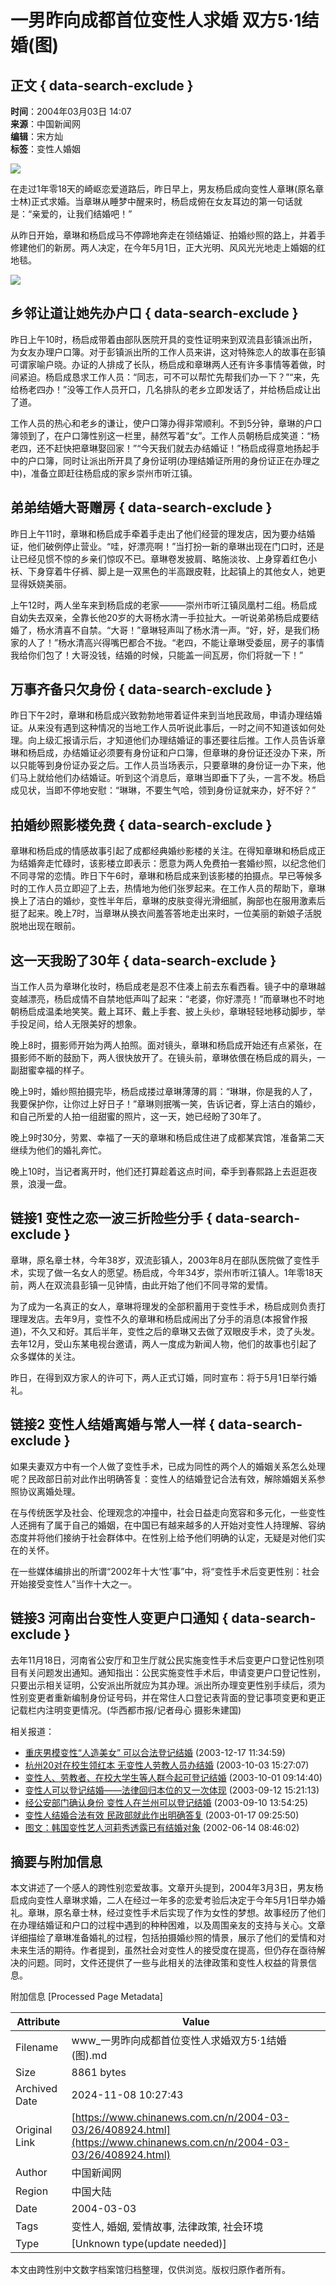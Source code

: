 # 一男昨向成都首位变性人求婚 双方5·1结婚(图)

## 正文 { data-search-exclude }


**时间**：2004年03月03日 14:07  
**来源**：中国新闻网  
**编辑**：宋方灿  
**标签**：变性人婚姻  

![](http://www.chinanews.com.cn/newsiimg/1.gif)

在走过1年零18天的崎岖恋爱道路后，昨日早上，男友杨启成向变性人章琳(原名章士林)正式求婚。当章琳从睡梦中醒来时，杨启成俯在女友耳边的第一句话就是：“亲爱的，让我们结婚吧！”

从昨日开始，章琳和杨启成马不停蹄地奔走在领结婚证、拍婚纱照的路上，并着手修建他们的新房。两人决定，在今年5月1日，正大光明、风风光光地走上婚姻的红地毯。

![](/n/2004-03-03/26/_1078294078_1.jpg)

## 乡邻让道让她先办户口 { data-search-exclude }

昨日上午10时，杨启成带着由部队医院开具的变性证明来到双流县彭镇派出所，为女友办理户口簿。对于彭镇派出所的工作人员来讲，这对特殊恋人的故事在彭镇可谓家喻户晓。办证的人排成了长队，杨启成和章琳两人还有许多事情等着做，时间紧迫。杨启成恳求工作人员：“同志，可不可以帮忙先帮我们办一下？”“来，先给杨老四办！”没等工作人员开口，几名排队的老乡立即发话了，并给杨启成让出了道。

工作人员的热心和老乡的谦让，使户口簿办得非常顺利。不到5分钟，章琳的户口簿领到了，在户口簿性别这一栏里，赫然写着“女”。工作人员朝杨启成笑道：“杨老四，还不赶快把章琳娶回家！”“今天我们就去办结婚证！”杨启成得意地扬起手中的户口簿，同时让派出所开具了身份证明(办理结婚证所用的身份证正在办理之中)，准备立即赶往杨启成的家乡崇州市听江镇。

## 弟弟结婚大哥赠房 { data-search-exclude }

昨日上午11时，章琳和杨启成手牵着手走出了他们经营的理发店，因为要办结婚证，他们破例停止营业。“哇，好漂亮啊！”当打扮一新的章琳出现在门口时，还是让已经见惯不惊的乡亲们惊叹不已。章琳卷发披肩、略施淡妆、上身穿着红色小袄、下身穿着牛仔裤、脚上是一双黑色的半高跟皮鞋，比起镇上的其他女人，她更显得妖娆美丽。

上午12时，两人坐车来到杨启成的老家———崇州市听江镇凤凰村二组。杨启成自幼失去双亲，全靠长他20岁的大哥杨水清一手拉扯大。一听说弟弟杨启成要结婚了，杨水清喜不自禁。“大哥！”章琳轻声叫了杨水清一声。“好，好，是我们杨家的人了！”杨水清高兴得嘴巴都合不拢。“老四，不能让章琳受委屈，房子的事情我给你们包了！大哥没钱，结婚的时候，只能盖一间瓦房，你们将就一下！”

## 万事齐备只欠身份 { data-search-exclude }

昨日下午2时，章琳和杨启成兴致勃勃地带着证件来到当地民政局，申请办理结婚证。从来没有遇到这种情况的当地工作人员听说此事后，一时之间不知道该如何处理。向上级汇报请示后，才知道他们办理结婚证的事还要往后推。工作人员告诉章琳和杨启成，办结婚证必须要有身份证和户口簿，但章琳的身份证还没办下来，所以只能等到身份证办妥之后。工作人员当场表示，只要章琳的身份证一办下来，他们马上就给他们办结婚证。听到这个消息后，章琳当即垂下了头，一言不发。杨启成见状，当即不停地安慰：“琳琳，不要生气哈，领到身份证就来办，好不好？”

## 拍婚纱照影楼免费 { data-search-exclude }

章琳和杨启成的情感故事引起了成都经典婚纱影楼的关注。在得知章琳和杨启成正为结婚奔走忙碌时，该影楼立即表示：愿意为两人免费拍一套婚纱照，以纪念他们不同寻常的恋情。昨日下午6时，章琳和杨启成来到该影楼的拍摄点。早已等候多时的工作人员立即迎了上去，热情地为他们张罗起来。在工作人员的帮助下，章琳换上了洁白的婚纱，变性半年后，章琳的皮肤变得光滑细腻，胸部也在服用激素后挺了起来。晚上7时，当章琳从换衣间羞答答地走出来时，一位美丽的新娘子活脱脱地出现在眼前。

## 这一天我盼了30年 { data-search-exclude }

当工作人员为章琳化妆时，杨启成老是忍不住凑上前去东看西看。镜子中的章琳越变越漂亮，杨启成情不自禁地低声叫了起来：“老婆，你好漂亮！”而章琳也不时地朝杨启成温柔地笑笑。戴上耳环、戴上手套、披上头纱，章琳轻轻地移动脚步，举手投足间，给人无限美好的想象。

晚上8时，摄影师开始为两人拍照。面对镜头，章琳和杨启成开始还有点紧张，在摄影师不断的鼓励下，两人很快放开了。在镜头前，章琳依偎在杨启成的肩头，一副甜蜜幸福的样子。

晚上9时，婚纱照拍摄完毕，杨启成搂过章琳薄薄的肩：“琳琳，你是我的人了，我要保护你，让你过上好日子！”章琳则抿嘴一笑，告诉记者，穿上洁白的婚纱，和自己所爱的人拍一组甜蜜的照片，这一天，她已经盼了30年了。

晚上9时30分，劳累、幸福了一天的章琳和杨启成住进了成都某宾馆，准备第二天继续为他们的婚礼奔忙。

晚上10时，当记者离开时，他们还打算趁着这点时间，牵手到春熙路上去逛逛夜景，浪漫一盘。

## 链接1 变性之恋一波三折险些分手 { data-search-exclude }

章琳，原名章士林，今年38岁，双流彭镇人，2003年8月在部队医院做了变性手术，实现了做一名女人的愿望。杨启成，今年34岁，崇州市听江镇人。1年零18天前，两人在双流县彭镇一见钟情，由此开始了他们不同寻常的爱情。

为了成为一名真正的女人，章琳将理发的全部积蓄用于变性手术，杨启成则负责打理理发店。去年9月，变性不久的章琳和杨启成闹出了分手的消息(本报曾作报道)，不久又和好。其后半年，变性之后的章琳又去做了双眼皮手术，烫了头发。去年12月，受山东某电视台邀请，两人一度成为新闻人物，他们的故事也引起了众多媒体的关注。

昨日，在得到双方家人的许可下，两人正式订婚，同时宣布：将于5月1日举行婚礼。

## 链接2 变性人结婚离婚与常人一样 { data-search-exclude }

如果夫妻双方中有一个人做了变性手术，已成为同性的两个人的婚姻关系怎么处理呢？民政部日前对此作出明确答复：变性人的结婚登记合法有效，解除婚姻关系参照协议离婚处理。

在与传统医学及社会、伦理观念的冲撞中，社会日益走向宽容和多元化，一些变性人还拥有了属于自己的婚姻，在中国已有越来越多的人开始对变性人持理解、容纳态度并将他们接纳于社会群体中。在性别上给予他们明确的认定，无疑是对他们实在的关怀。

在一些媒体编排出的所谓“2002年十大‘性’事”中，将“变性手术后变更性别：社会开始接受变性人”当作十大之一。

## 链接3 河南出台变性人变更户口通知 { data-search-exclude }

去年11月18日，河南省公安厅和卫生厅就公民实施变性手术后变更户口登记性别项目有关问题发出通知。通知指出：公民实施变性手术后，申请变更户口登记性别，只要出示相关证明，公安派出所就应为其办理。派出所办理变更性别手续后，须为性别变更者重新编制身份证号码，并在常住人口登记表背面的登记事项变更和更正记载栏内注明变更情况。(华西都市报/记者母心 摄影朱建国)

相关报道：
- [重庆男模变性“人造美女” 可以合法登记结婚](http://www.cq.chinanews.com/newsview.asp?nid=37609) (2003-12-17 11:34:59)
- [杭州20对在校生领红本 无变性人劳教人员办结婚](http://www.chinanews.com.cn/n/2003-10-03/26/353528.html) (2003-10-03 15:27:07)
- [变性人、劳教者、在校大学生等人群今起可登记结婚](http://www.chinanews.com.cn/n/2003-10-01/26/353045.html) (2003-10-01 09:14:40)
- [变性人可以登记结婚——法律回归本位的又一次体现](http://www.gs.chinanews.com.cn/news/2003-09-12/1/6960.html) (2003-09-12 15:21:13)
- [经公安部门确认身份 变性人在兰州可以登记结婚](http://www.gs.chinanews.com.cn/n/2003-09-10/1/6886.html) (2003-09-10 13:54:25)
- [变性人结婚合法有效 民政部就此作出明确答复](http://www.chinanews.com.cn/n/2003-01-17/26/264535.html) (2003-01-17 09:25:50)
- [图文：韩国变性艺人河莉秀透露已有结婚对象](http://www.chinanews.com.cn//2002-06-14/26/194791.html) (2002-06-14 08:46:02)

## 摘要与附加信息

<!-- tcd_abstract -->
本文讲述了一个感人的跨性别恋爱故事。文章开头提到，2004年3月3日，男友杨启成向变性人章琳求婚，二人在经过一年多的恋爱考验后决定于今年5月1日举办婚礼。章琳，原名章士林，经过变性手术后实现了作为女性的梦想。故事经历了他们在办理结婚证和户口的过程中遇到的种种困难，以及周围亲友的支持与关心。文章详细描绘了章琳准备婚礼的过程，包括拍摄婚纱照的情景，展示了他们的爱情和对未来生活的期待。作者提到，虽然社会对变性人的接受度在提高，但仍存在亟待解决的问题。同时，文件还提供了一些与此相关的法律政策和变性人权益的背景信息。
<!-- tcd_abstract_end -->

附加信息 [Processed Page Metadata]

| Attribute       | Value                                  |
|-----------------|----------------------------------------|
| Filename        | www_一男昨向成都首位变性人求婚双方5·1结婚(图).md                             |
| Size            | 8861 bytes                           |
| Archived Date   | 2024-11-08 10:27:43                             |
| Original Link   | [https://www.chinanews.com.cn/n/2004-03-03/26/408924.html](https://www.chinanews.com.cn/n/2004-03-03/26/408924.html)                       |
| Author          | 中国新闻网                               |
| Region          | 中国大陆                               |
| Date            | 2004-03-03                                 |
| Tags            | 变性人, 婚姻, 爱情故事, 法律政策, 社会环境                                 |
| Type            | [Unknown type(update needed)]                                 |
<!-- tcd_table_end -->

本文由跨性别中文数字档案馆归档整理，仅供浏览。版权归原作者所有。
